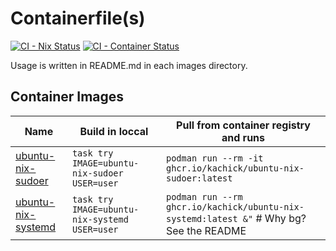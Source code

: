 # Containerfile(s)

[![CI - Nix Status](https://github.com/kachick/containers/actions/workflows/ci-nix.yml/badge.svg?branch=main)](https://github.com/kachick/containers/actions/workflows/ci-nix.yml?query=branch%3Amain+)
[![CI - Container Status](https://github.com/kachick/containers/actions/workflows/containers.yml/badge.svg?branch=main)](https://github.com/kachick/containers/actions/workflows/containers.yml?query=branch%3Amain+)

Usage is written in README.md in each images directory.

## Container Images

| Name                                            | Build in loccal                               | Pull from container registry and runs                                                   |
| ----------------------------------------------- | --------------------------------------------- | --------------------------------------------------------------------------------------- |
| [ubuntu-nix-sudoer](images/ubuntu-nix-sudoer)   | `task try IMAGE=ubuntu-nix-sudoer USER=user`  | `podman run --rm -it ghcr.io/kachick/ubuntu-nix-sudoer:latest`                          |
| [ubuntu-nix-systemd](images/ubuntu-nix-systemd) | `task try IMAGE=ubuntu-nix-systemd USER=user` | `podman run --rm ghcr.io/kachick/ubuntu-nix-systemd:latest &"` # Why bg? See the README |
